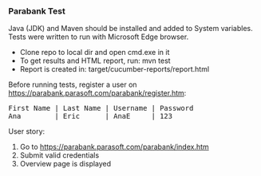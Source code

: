 ### Parabank Test

Java (JDK) and Maven should be installed and added to System variables.  
Tests were written to run with Microsoft Edge browser.

- Clone repo to local dir and open cmd.exe in it
- To get results and HTML report, run: mvn test
- Report is created in: target/cucumber-reports/report.html

Before running tests, register a user on https://parabank.parasoft.com/parabank/register.htm:
<pre>
First Name | Last Name | Username | Password
Ana        | Eric      | AnaE     | 123
</pre>

User story:

1. Go to https://parabank.parasoft.com/parabank/index.htm
2. Submit valid credentials
3. Overview page is displayed